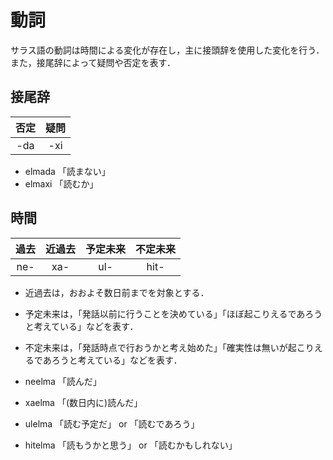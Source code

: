 # 動詞
サラス語の動詞は時間による変化が存在し，主に接頭辞を使用した変化を行う．  
また，接尾辞によって疑問や否定を表す．

## 接尾辞
| 否定 | 疑問 |
|:----:|:----:|
| -da  | -xi  |
- elmada 「読まない」
- elmaxi 「読むか」

## 時間
| 過去 | 近過去 | 予定未来 | 不定未来 |
|:----:|:------:|:--------:|:--------:|
| ne-  | xa-    | ul-      | hit-     |
- 近過去は，おおよそ数日前までを対象とする．
- 予定未来は，「発話以前に行うことを決めている」「ほぼ起こりえるであろうと考えている」などを表す．  
- 不定未来は，「発話時点で行おうかと考え始めた」「確実性は無いが起こりえるであろうと考えている」などを表す．

- neelma 「読んだ」
- xaelma 「(数日内に)読んだ」
- ulelma 「読む予定だ」 or 「読むであろう」
- hitelma 「読もうかと思う」 or 「読むかもしれない」
